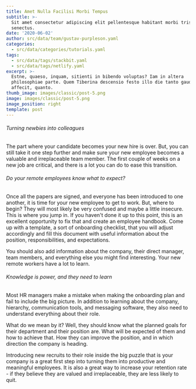 ```yaml
---
title: Amet Nulla Facilisi Morbi Tempus
subtitle: >-
  Sit amet consectetur adipiscing elit pellentesque habitant morbi tristique
  senectus.
date: '2020-06-02'
author: src/data/team/gustav-purpleson.yaml
categories:
  - src/data/categories/tutorials.yaml
tags:
  - src/data/tags/stackbit.yaml
  - src/data/tags/netlify.yaml
excerpt: >-
  Estne, quaeso, inquam, sitienti in bibendo voluptas? Iam in altera
  philosophiae parte. Quem Tiberina descensio festo illo die tanto gaudio
  affecit, quanto.
thumb_image: images/classic/post-5.png
image: images/classic/post-5.png
image_position: right
template: post
---
```

###### Turning newbies into colleagues
The part where your candidate becomes your new hire is over. But, you can still take it one step further and make sure your new employee becomes a valuable and irreplaceable team member. The first couple of weeks on a new job are critical, and there is a lot you can do to ease this transition.

###### Do your remote employees know what to expect?
Once all the papers are signed, and everyone has been introduced to one another, it is time for your new employee to get to work. But, where to begin? They will most likely be very confused and maybe a little insecure. This is where you jump in. If you haven't done it up to this point, this is an excellent opportunity to fix that and create an employee handbook. Come up with a template,  a sort of onboarding checklist, that you will adjust accordingly and fill this document with useful information about the position, responsibilities, and expectations.

You should also add information about the company, their direct manager, team members, and everything else you might find interesting. Your new remote workers have a lot to learn.

###### Knowledge is power, and they need to learn
Most HR managers make a mistake when making the onboarding plan and fail to include the big picture. In addition to learning about the company, hierarchy, communication tools, and messaging software, they also need to understand everything about their role.

What do we mean by it? Well, they should know what the planned goals for their department and their position are. What will be expected of them and how to achieve that. How they can improve the position, and in which direction the company is heading.

Introducing new recruits to their role inside the big puzzle that is your company is a great first step into turning them into productive and meaningful employees. It is also a great way to increase your retention rate - if they believe they are valued and irreplaceable, they are less likely to quit.